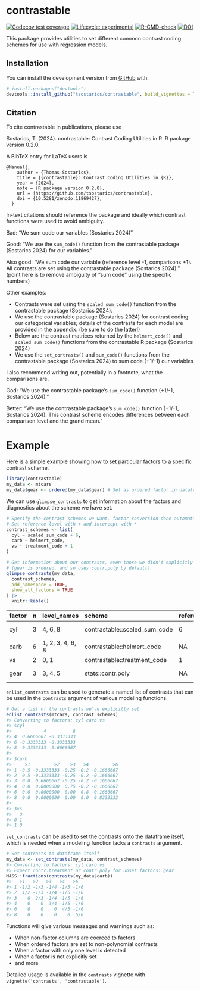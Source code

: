 
<!-- README.md is generated from README.Rmd. Please edit that file -->

# contrastable

<!-- badges: start -->

[![Codecov test
coverage](https://codecov.io/gh/tsostarics/contrastable/branch/main/graph/badge.svg?token=PW2NOWO8NE)](https://codecov.io/gh/tsostarics/contrastable?branch=main)
[![Lifecycle:
experimental](https://img.shields.io/badge/lifecycle-stable-green.svg)](https://lifecycle.r-lib.org/articles/stages.html#stable)
[![R-CMD-check](https://github.com/tsostarics/contrastable/workflows/R-CMD-check/badge.svg)](https://github.com/tsostarics/contrastable/actions)
[![DOI](https://zenodo.org/badge/DOI/10.5281/zenodo.11869428.svg)](https://doi.org/10.5281/zenodo.11869428)

<!-- badges: end -->

This package provides utilities to set different common contrast coding
schemes for use with regression models.

## Installation

You can install the development version from
[GitHub](https://github.com/) with:

``` r
# install.packages("devtools")
devtools::install_github("tsostarics/contrastable", build_vignettes = TRUE)
```

## Citation

To cite contrastable in publications, please use

Sostarics, T. (2024). contrastable: Contrast Coding Utilities in R. R
package version 0.2.0.

A BibTeX entry for LaTeX users is

    @Manual{,
        author = {Thomas Sostarics},
        title = {{contrastable}: Contrast Coding Utilities in {R}},
        year = {2024},
        note = {R package version 0.2.0},
        url = {https://github.com/tsostarics/contrastable},
        doi = {10.5281/zenodo.11869427},
      }

In-text citations should reference the package and ideally which
contrast functions were used to avoid ambiguity.

Bad: “We sum code our variables (Sostarics 2024)”

Good: “We use the `sum_code()` function from the contrastable package
(Sostarics 2024) for our variables.”

Also good: “We sum code our variable (reference level -1, comparisons
+1). All contrasts are set using the contrastable package (Sostarics
2024).” (point here is to remove ambiguity of “sum code” using the
specific numbers)

Other examples:

- Contrasts were set using the `scaled_sum_code()` function from the
  contrastable package (Sostarics 2024).
- We use the contrastable package (Sostarics 2024) for contrast coding
  our categorical variables; details of the contrasts for each model are
  provided in the appendix. (be sure to do the latter!)
- Below are the contrast matrices returned by the `helmert_code()` and
  `scaled_sum_code()` functions from the contrastable R package
  (Sostarics 2024)
- We use the `set_contrasts()` and `sum_code()` functions from the
  contrastable package (Sostarics 2024) to sum code (+1/-1) our
  variables

I also recommend writing out, potentially in a footnote, what the
comparisons are.

God: “We use the contrastable package’s `sum_code()` function (+1/-1,
Sostarics 2024).”

Better: “We use the contrastable package’s `sum_code()` function (+1/-1,
Sostarics 2024). This contrast scheme encodes differences between each
comparison level and the grand mean.”

# Example

Here is a simple example showing how to set particular factors to a
specific contrast scheme.

``` r
library(contrastable)
my_data <- mtcars
my_data$gear <- ordered(my_data$gear) # Set as ordered factor in dataframe
```

We can use `glimpse_contrasts` to get information about the factors and
diagnostics about the scheme we have set.

``` r
# Specify the contrast schemes we want, factor conversion done automatically
# Set reference level with + and intercept with *
contrast_schemes <- list(
  cyl ~ scaled_sum_code + 6,
  carb ~ helmert_code,
  vs ~ treatment_code + 1
)

# Get information about our contrasts, even those we didn't explicitly set
# (gear is ordered, and so uses contr.poly by default)
glimpse_contrasts(my_data,
  contrast_schemes,
  add_namespace = TRUE,
  show_all_factors = TRUE
) |>
  knitr::kable()
```

| factor |   n | level_names      | scheme                        | reference | intercept  |
|:-------|----:|:-----------------|:------------------------------|:----------|:-----------|
| cyl    |   3 | 4, 6, 8          | contrastable::scaled_sum_code | 6         | grand mean |
| carb   |   6 | 1, 2, 3, 4, 6, 8 | contrastable::helmert_code    | NA        | grand mean |
| vs     |   2 | 0, 1             | contrastable::treatment_code  | 1         | mean(1)    |
| gear   |   3 | 3, 4, 5          | stats::contr.poly             | NA        | grand mean |

`enlist_contrasts` can be used to generate a named list of contrasts
that can be used in the `contrasts` argument of various modeling
functions.

``` r
# Get a list of the contrasts we've explicitly set
enlist_contrasts(mtcars, contrast_schemes)
#> Converting to factors: cyl carb vs
#> $cyl
#>            4          8
#> 4  0.6666667 -0.3333333
#> 6 -0.3333333 -0.3333333
#> 8 -0.3333333  0.6666667
#> 
#> $carb
#>     >1         >2    >3   >4         >6
#> 1 -0.5 -0.3333333 -0.25 -0.2 -0.1666667
#> 2  0.5 -0.3333333 -0.25 -0.2 -0.1666667
#> 3  0.0  0.6666667 -0.25 -0.2 -0.1666667
#> 4  0.0  0.0000000  0.75 -0.2 -0.1666667
#> 6  0.0  0.0000000  0.00  0.8 -0.1666667
#> 8  0.0  0.0000000  0.00  0.0  0.8333333
#> 
#> $vs
#>   0
#> 0 1
#> 1 0
```

`set_contrasts` can be used to set the contrasts onto the dataframe
itself, which is needed when a modeling function lacks a `contrasts`
argument.

``` r
# Set contrasts to dataframe itself
my_data <- set_contrasts(my_data, contrast_schemes)
#> Converting to factors: cyl carb vs
#> Expect contr.treatment or contr.poly for unset factors: gear
MASS::fractions(contrasts(my_data$carb))
#>   >1   >2   >3   >4   >6  
#> 1 -1/2 -1/3 -1/4 -1/5 -1/6
#> 2  1/2 -1/3 -1/4 -1/5 -1/6
#> 3    0  2/3 -1/4 -1/5 -1/6
#> 4    0    0  3/4 -1/5 -1/6
#> 6    0    0    0  4/5 -1/6
#> 8    0    0    0    0  5/6
```

Functions will give various messages and warnings such as:

- When non-factor columns are coerced to factors
- When ordered factors are set to non-polynomial contrasts
- When a factor with only one level is detected
- When a factor is not explicitly set
- and more

Detailed usage is available in the `contrasts` vignette with
`vignette('contrasts', 'contrastable')`.
